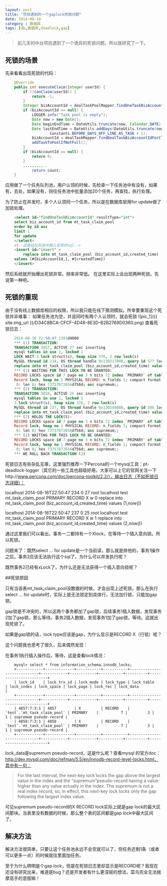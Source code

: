 ```yaml
---
layout: post
title: "项目遇到的一个gaplock死锁问题"
date: 2014-08-10
category : 数据库
tags: [db,数据库,deadlock,gap]
---
```

>前几天的中台项目遇到了一个诡异的死锁问题。所以就研究了一下。

<!-- more -->

## 死锁的场景

先来看看出现死锁的代码：
``` java
    @Override
    public int executeClaim(Integer userId) {
    	if (!canClaim(userId)) {
    		return -1;
    	}
    	Integer bizAccountId = dealTaskPoolMapper.findOneTaskBizAccountId();
    	if (bizAccountId == null) {
    		LOGGER.info("Task pool is empty");
    		Date now = new Date();
    		Date beginEndTime = DateUtils.truncate(now, Calendar.DATE);
    		Date lastEndTime = DateUtils.addDays(DateUtils.truncate(now, Calendar.DATE),
    				Constants.BEFORE_DAYS_OFF_LINE_AS_TASK + 1);
    		bizAccountId = dealTaskMapper.findDealTaskBizAccountIdForClaimPool(beginEndTime, lastEndTime);
    		addTaskToPoolIfNotFull();
    	}
    	if (bizAccountId == null) {
    		return 0;
    	}
    	...........
    		return count;
    }
```
应用做了一个任务队列池，用户认领的时候，先检查一下任务池中有没有，如果有，去处，如果没有，则往任务池中批量添加20个任务，再查找，执行处理。

为了防止在并发时，多个人认领同一个任务，所以是在数据库层用for update做了加锁处理。
``` sql
    <select id="findOneTaskBizAccountId" resultType="int">
    select biz_account_id from mt_task_claim_pool
    order by id asc
    limit 1
    for update
    </select>
    <!--这是往队列池中插入任务的sql-->
   	<insert id="insert" >
    	replace into mt_task_claim_pool (biz_account_id,created_time)
    values (#{bizAccountId,}, #{createdTime})
    </insert>
```
然后系统就开始爆出死锁异常。频率非常低。
在这里实际上会出现两种死锁。先说第一种吧。

## 死锁的重现

由于没有线上数据库相应的权限，所以我只能在线下猜测模拟。所幸要重现这个死锁并非难事：
如果任务池为空，并且同时有两个人认领时，就会死锁
![pic_1]({{ site.img_url }}/D34C8BCA-CFCF-4D48-8E3D-B2B2769D0360.png)
查看死锁日志：
``` sql
    2014-08-16 22:50:47 1301d4000
    *** (1) TRANSACTION:
    TRANSACTION 3857, ACTIVE 27 sec inserting
    mysql tables in use 1, locked 1
    LOCK WAIT 3 lock struct(s), heap size 376, 2 row lock(s)
    MySQL thread id 234, OS thread handle 0x130217000, query id 577 localhost root update
    replace into mt_task_claim_pool (biz_account_id,created_time) values (1,now())
    *** (1) WAITING FOR THIS LOCK TO BE GRANTED:
    RECORD LOCKS space id 7 page no 3 n bits 72 index `PRIMARY` of table `test`.`mt_task_claim_pool` trx id 3857 lock_mode X insert intention waiting
    Record lock, heap no 1 PHYSICAL RECORD: n_fields 1; compact format; info bits 0
     0: len 8; hex 73757072656d756d; asc supremum;;
    *** (2) TRANSACTION:
    TRANSACTION 3858, ACTIVE 25 sec inserting
    mysql tables in use 1, locked 1
    3 lock struct(s), heap size 376, 2 row lock(s)
    MySQL thread id 237, OS thread handle 0x1301d4000, query id 586 localhost root update
    replace into mt_task_claim_pool (biz_account_id,created_time) values (2,now())
    *** (2) HOLDS THE LOCK(S):
    RECORD LOCKS space id 7 page no 3 n bits 72 index `PRIMARY` of table `test`.`mt_task_claim_pool` trx id 3858 lock_mode X
    Record lock, heap no 1 PHYSICAL RECORD: n_fields 1; compact format; info bits 0
     0: len 8; hex 73757072656d756d; asc supremum;;
    *** (2) WAITING FOR THIS LOCK TO BE GRANTED:
    RECORD LOCKS space id 7 page no 3 n bits 72 index `PRIMARY` of table `test`.`mt_task_claim_pool` trx id 3858 lock_mode X insert intention waiting
    Record lock, heap no 1 PHYSICAL RECORD: n_fields 1; compact format; info bits 0
     0: len 8; hex 73757072656d756d; asc supremum;;
    *** WE ROLL BACK TRANSACTION (2)
```

死锁日志有些杂乱无章，这里强烈推荐一下Percona的一个mysql工具：pt-deadlock-logger（其它的一些工具也超级好用，大家可以上它的官网关注一下http://www.percona.com/doc/percona-toolkit/2.2/），输出日志（不如死锁日志详细）：

localhost 2014-08-16T22:50:47 234 0 27 root localhost test mt_task_claim_pool PRIMARY RECORD X w 0 replace into mt_task_claim_pool (biz_account_id,created_time) values (1,now())

localhost 2014-08-16T22:50:47 237 0 25 root localhost test mt_task_claim_pool PRIMARY RECORD X w 1 replace into mt_task_claim_pool (biz_account_id,created_time) values (2,now())

通过这里我们可以看出，事务一二都持有一个Xlock，在等待一个插入意向锁。所以死锁。

问题来了：既然select ... for update是一个当前读，那么就是排他的，事务1操作之后，事务2应该无法执行这个sql了，为什么可以并发执行呢？

既然事务2已经有xLock了，为什么还是无法获得一个插入意向锁呢？

##死锁原因

只有当该表mt_task_claim_pool没数据的时候，才会出现上述死锁。那么在执行select ... for update时，实际上是无法锁定到具体行，无法加行锁，只能加gap锁。

gap锁是不冲突的，所以这两个事务都加了gap锁，后续事务1插入数据，发现事务2加了gap锁，那么等待。事务2插入数据，发现事务1加了gap锁，等待。这就出现死锁了。

如果是gap锁的话，lock type应该是gap，为什么显示是RECORD X（行锁）呢？

这个问题我也思考了很久，后来偶然发现：

在事务1执行插入操作后，等待，这是查看lock情况：
```
    mysql> select * from information_schema.innodb_locks;
    +------------+-------------+-----------+-----------+-----------------------------+------------+------------+-----------+----------+------------------------+
    | lock_id    | lock_trx_id | lock_mode | lock_type | lock_table                  | lock_index | lock_space | lock_page | lock_rec | lock_data              |
    +------------+-------------+-----------+-----------+-----------------------------+------------+------------+-----------+----------+------------------------+
    | 4857:7:3:1 | 4857        | X         | RECORD    | `test`.`mt_task_claim_pool` | PRIMARY    |          7 |         3 |        1 | supremum pseudo-record |
    | 4858:7:3:1 | 4858        | X         | RECORD    | `test`.`mt_task_claim_pool` | PRIMARY    |          7 |         3 |        1 | supremum pseudo-record |
    +------------+-------------+-----------+-----------+-----------------------------+------------+------------+-----------+----------+------------------------+
```

lock_data是supremum pseudo-record，这是什么呢？查看mysql 的官方doc：http://dev.mysql.com/doc/refman/5.5/en/innodb-record-level-locks.html，其中有一句：

>For the last interval, the next-key lock locks the gap above the largest value in the index and the “supremum”pseudo-record having a value higher than any value actually in the index. The supremum is not a real index record, so, in effect, this next-key lock locks only the gap following the largest index value.

可见supremum pseudo-record的X RECORD lock实际上就是gap lock的最大区间那块。当表里没有数据的时候，那么整个表的区间都是gap lock中最大区间了。

## 解决方法

解决方法很简单，只要让这个任务池永远不会空就可以了，但任务还剩1条（或者可以更多一点）的时候就往里面加任务。

至于为什么明明是个gap lock，但是在死锁日志里却显示是RECORD呢？我现在还没有研究出来，难道是bug？还是开发者有什么更深层的想法，菜鸟完全无法揣摩高手的意图嘛！
